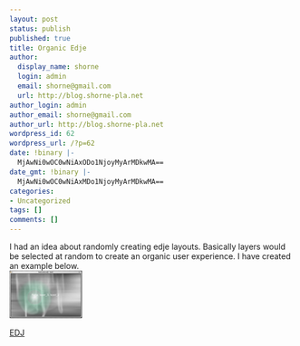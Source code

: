 ```yaml
---
layout: post
status: publish
published: true
title: Organic Edje
author:
  display_name: shorne
  login: admin
  email: shorne@gmail.com
  url: http://blog.shorne-pla.net
author_login: admin
author_email: shorne@gmail.com
author_url: http://blog.shorne-pla.net
wordpress_id: 62
wordpress_url: /?p=62
date: !binary |-
  MjAwNi0wOC0wNiAxODo1NjoyMyArMDkwMA==
date_gmt: !binary |-
  MjAwNi0wOC0wNiAxMDo1NjoyMyArMDkwMA==
categories:
- Uncategorized
tags: []
comments: []
---
```

<p>I had an idea about randomly creating edje layouts.  Basically layers would be selected at random to create an organic user experience.  I have created an example below.<br />
<a class="imagelink" title="testrand.png" href="/content/2006/08/testrand.png"><img width="128" height="84" id="image61" alt="testrand.png" src="/content/2006/08/testrand.thumbnail.png" /></a></p>
<p><a href="/uploads/testrand.edj">EDJ</a></p>
